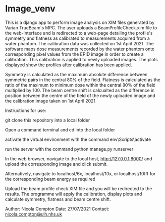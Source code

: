 # Image_venv

This is a django app to perform image analysis on XIM files generated by Varian TrueBeam's MPC. 
The user uploads a BeamProfileCheck.xim file to the web-interface and is redirected to a web-page detailing the profile's symmetry and flatness as calibrated to measurements acquired from a water phantom. The calibration data was collected on 1st April 2021. The software maps dose measurements recorded by the water phantom onto corresponding pixel values from the EPID image in order to create a calibration. This calibration is applied to newly uploaded images. The plots displayed show the profiles after calibration has been applied. 

Symmetry is calculated as the maximum absolute difference between symmetric pairs in the central 80% of the field. 
Flatness is calculated as the ratio of the maximum to minimum dose within the central 80% of the field multiplied by 100. 
The beam centre shift is calcualted as the difference in position between the centre of the field of the newly uploaded image and the calibration image taken on 1st April 2021.


Instructions for use:

git clone this repository into a local folder

Open a command terminal and cd into the local folder

activate the virtual environment with the command
env\Scripts\activate

run the server with the command
python manage.py runserver

In the web browser, navigate to the local host, http://127.0.0.1:8000/ and upload the corresponding image and click submit.

Alternatively, navigate to
localhost/6x,
localhost/10x, or
localhost/10fff 
for the corresponding beam energy as required

Upload the beam profile check XIM file and you will be redirected to the results.
The programme will apply the calibration, display plots and calculate symmetry, flatness and beam centre shift.

Author: Nicola Compton
Date: 27/07/2021
Contact: nicola.compton@ulh.nhs.uk

